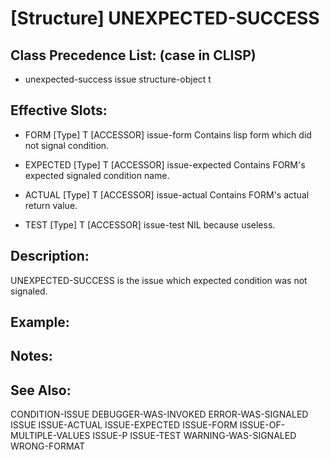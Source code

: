 # [Structure] UNEXPECTED-SUCCESS

## Class Precedence List: (case in CLISP)

* unexpected-success issue structure-object t

## Effective Slots:

* FORM [Type] T
[ACCESSOR] issue-form
Contains lisp form which did not signal condition.

* EXPECTED [Type] T
[ACCESSOR] issue-expected
Contains FORM's expected signaled condition name.

* ACTUAL [Type] T
[ACCESSOR] issue-actual
Contains FORM's actual return value.

* TEST [Type] T
[ACCESSOR] issue-test
NIL because useless.

## Description:
UNEXPECTED-SUCCESS is the issue which expected condition was not signaled.

## Example:

## Notes:

## See Also:

CONDITION-ISSUE
DEBUGGER-WAS-INVOKED
ERROR-WAS-SIGNALED
ISSUE
ISSUE-ACTUAL
ISSUE-EXPECTED
ISSUE-FORM
ISSUE-OF-MULTIPLE-VALUES
ISSUE-P
ISSUE-TEST
WARNING-WAS-SIGNALED
WRONG-FORMAT

